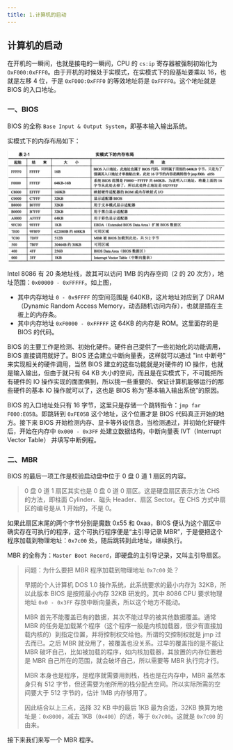 ```yaml
---
title: 1.计算机的启动
---
```


## 计算机的启动

在开机的一瞬间，也就是接电的一瞬间，CPU 的 `cs:ip` 寄存器被强制初始化为 `OxF000:0xFFF0`。由于开机的时候处于实模式，在实模式下的段基址要乘以 16，也就是左移 4 位，于是 `0xF000:0xFFF0` 的等效地址将是 `0xFFFF0`。这个地址就是 BIOS 的入口地址。

### 一、BIOS

BIOS 的全称 `Base Input & Output System`，即基本输入输出系统。

实模式下的内存布局如下：

<img src="../image/实模式的内存布局.png" style="zoom:50%;" />

Intel 8086 有 20 条地址线，故其可以访问 1MB 的内存空间（2 的 20 次方），地址范围：`0x00000 - 0xFFFFF`。如上图，

- 其中内存地址 `0 - 0x9FFFF` 的空间范围是 640KB，这片地址对应到了 DRAM（Dynamic Random Access Memory，动态随机访问内存），也就是插在主板上的内存条。
- 其中内存地址 `0xF0000 - 0xFFFFF` 这 64KB 的内存是 ROM。这里面存的是 BIOS 的代码。

BIOS 的主要工作是检测、初始化硬件。硬件自己提供了一些初始化的功能调用，BIOS 直接调用就好了。BIOS 还会建立中断向量表，这样就可以通过 "int 中断号" 来实现相关的硬件调用，当然 BIOS 建立的这些功能就是对硬件的 IO 操作，也就是输入输出，但由于就只有 64 KB 大小的空间，而且是在实模式下，不可能把所有硬件的 IO 操作实现的面面俱到，所以挑一些重要的、保证计算机能够运行的那些硬件的基本 IO 操作就可以了，这也是 BIOS 称为“基本输入输出系统”的原因。

BIOS 的入口地址处只有 16 字节，这里只是存储一个跳转指令：`jmp far F000:E05B`。即跳转到 `0xFE05B` 这个地址，这个位置才是 BIOS 代码真正开始的地方。接下来 BIOS 开始检测内存、显卡等外设信息，当检测通过，并初始化好硬件后，开始在内存中 `0x000 - 0x3FF` 处建立数据结构，中断向量表 IVT（Interrupt Vector Table） 并填写中断例程。

### 二、MBR

BIOS 的最后一项工作是校验启动盘中位于 0 盘 0 道 1 扇区的内容。

> 0 盘 0 道 1 扇区其实也是  0 盘 0 道 0 扇区。这是硬盘扇区表示方法 CHS 的方法，即柱面 Cylinder、磁头 Header、扇区 Sector。在 CHS 方式中扇区的编号是从 1 开始的，不是 0。

如果此扇区末尾的两个字节分别是魔数 0x55 和 0xaa，BIOS 便认为这个扇区中确实存在可执行的程序，这个可执行程序便是“主引导记录 MBR”，于是便把这个程序加载到物理地址：`0x7c00` 处，随后跳转到此地址，继续执行。

MBR 的全称为：`Master Boot Record`，即硬盘的主引导记录，又叫主引导扇区。

>问题：为什么要把 MBR 程序加载到物理地址 `0x7c00` 处？
>
>早期的个人计算机 DOS 1.0 操作系统，此系统要求的最小内存为 32KB，所以此版本 BIOS 是按照最小内存 32KB 研发的。其中 8086 CPU 要求物理地址 `0x0 - 0x3FF` 存放中断向量表，所以这个地方不能动。
>
>MBR 首先不能覆盖已有的数据，其次不能过早的被其他数据覆盖。通常 MBR 的任务是加载某个程序（这个程序一般是内核加载器，很少有直接加载内核的）到指定位置，并将控制权交给他。所谓的交控制权就是 jmp 过去而已。之后 MBR 就没用了，被覆盖也没关系。过早的覆盖指的是不能让 MBR 破坏自己，比如被加载的程序，如内核加载器，其放置的内存位置若是 MBR 自己所在的范围，就会破坏自己，所以需要等 MBR 执行完才行。
>
>MBR 本身也是程序，是程序就需要用到栈，栈也是在内存中，MBR 虽然本身只有 512 字节，但还需要为他所用的栈分配点空间。所以实际所需的空间要大于 512 字节的，估计 1MB 内存够用了。
>
>因此结合以上三点，选择 32 KB 中的最后 1KB 最为合适，32KB 换算为地址是：`0x8000`，减去 1KB（`0x400`）的话，等于 `0x7c00`。这就是 `0x7c00` 的由来。

接下来我们来写一个 MBR 程序。